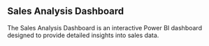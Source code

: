 ## Sales Analysis Dashboard

The Sales Analysis Dashboard is an interactive Power BI dashboard designed to provide detailed insights into sales data.
